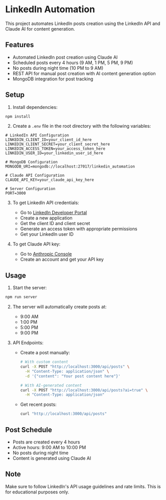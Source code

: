 # LinkedIn Automation

This project automates LinkedIn posts creation using the LinkedIn API and Claude AI for content generation.

## Features

- Automated LinkedIn post creation using Claude AI
- Scheduled posts every 4 hours (9 AM, 1 PM, 5 PM, 9 PM)
- No posts during night time (10 PM to 9 AM)
- REST API for manual post creation with AI content generation option
- MongoDB integration for post tracking

## Setup

1. Install dependencies:
```bash
npm install
```

2. Create a `.env` file in the root directory with the following variables:
```
# LinkedIn API Configuration
LINKEDIN_CLIENT_ID=your_client_id_here
LINKEDIN_CLIENT_SECRET=your_client_secret_here
LINKEDIN_ACCESS_TOKEN=your_access_token_here
LINKEDIN_USER_ID=your_linkedin_user_id_here

# MongoDB Configuration
MONGODB_URI=mongodb://localhost:27017/linkedin_automation

# Claude API Configuration
CLAUDE_API_KEY=your_claude_api_key_here

# Server Configuration
PORT=3000
```

3. To get LinkedIn API credentials:
   - Go to [LinkedIn Developer Portal](https://www.linkedin.com/developers/)
   - Create a new application
   - Get the client ID and client secret
   - Generate an access token with appropriate permissions
   - Get your LinkedIn user ID

4. To get Claude API key:
   - Go to [Anthropic Console](https://console.anthropic.com/)
   - Create an account and get your API key

## Usage

1. Start the server:
```bash
npm run server
```

2. The server will automatically create posts at:
   - 9:00 AM
   - 1:00 PM
   - 5:00 PM
   - 9:00 PM

3. API Endpoints:
   - Create a post manually:
     ```bash
     # With custom content
     curl -X POST "http://localhost:3000/api/posts" \
       -H "Content-Type: application/json" \
       -d '{"content": "Your post content here"}'

     # With AI-generated content
     curl -X POST "http://localhost:3000/api/posts?ai=true" \
       -H "Content-Type: application/json"
     ```
   - Get recent posts:
     ```bash
     curl "http://localhost:3000/api/posts"
     ```

## Post Schedule

- Posts are created every 4 hours
- Active hours: 9:00 AM to 10:00 PM
- No posts during night time
- Content is generated using Claude AI

## Note

Make sure to follow LinkedIn's API usage guidelines and rate limits. This is for educational purposes only. 